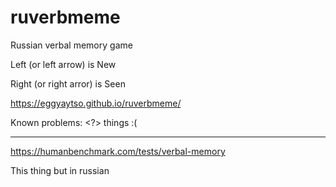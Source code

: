# ruverbmeme
Russian verbal memory game

Left (or left arrow) is New

Right (or right arror) is Seen

https://eggyaytso.github.io/ruverbmeme/

Known problems: <?> things :(
_____________________________________
https://humanbenchmark.com/tests/verbal-memory

This thing but in russian
